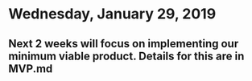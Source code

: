 # Wednesday, January 29, 2019

## Next 2 weeks will focus on implementing our minimum viable product. Details for this are in MVP.md
